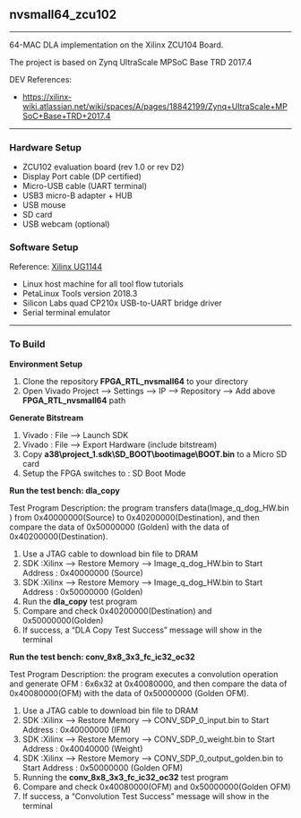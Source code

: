 ## nvsmall64_zcu102 
----------

64-MAC DLA implementation on the Xilinx ZCU104 Board. 

The project is based on Zynq UltraScale MPSoC Base TRD 2017.4

DEV References: 

+ https://xilinx-wiki.atlassian.net/wiki/spaces/A/pages/18842199/Zynq+UltraScale+MPSoC+Base+TRD+2017.4

---------------------

### Hardware Setup

- ZCU102 evaluation board (rev 1.0 or rev D2)
- Display Port cable (DP certified) 
- Micro-USB cable (UART terminal)
- USB3 micro-B adapter + HUB
- USB mouse
- SD card
- USB webcam (optional)

### Software Setup

Reference: [Xilinx UG1144](https://www.xilinx.com/support/documentation/sw_manuals/xilinx2018_3/ug1144-petalinux-tools-reference-guide.pdf)

- Linux host machine for all tool flow tutorials
- PetaLinux Tools version 2018.3
- Silicon Labs quad CP210x USB-to-UART bridge driver
- Serial terminal emulator

------------------

### To Build

**Environment Setup**

1. Clone the repository **FPGA_RTL_nvsmall64** to your directory
1. Open Vivado Project --> Settings --> IP --> Repository --> Add above **FPGA_RTL_nvsmall64** path

**Generate Bitstream**

1. Vivado : File --> Launch SDK
1. Vivado : File --> Export Hardware (include bitstream)
1. Copy **a38\project_1.sdk\SD_BOOT\bootimage\BOOT.bin** to a Micro SD card
1. Setup the FPGA switches to : SD Boot Mode


**Run the test bench: dla_copy** 

Test Program Description:  the program transfers data(Image_q_dog_HW.bin ) from 0x40000000(Source) to 0x40200000(Destination), and then compare the data of 0x50000000 (Golden) with the data of 0x40200000(Destination).

1. Use a JTAG cable to download bin file to DRAM 
1. SDK :Xilinx --> Restore Memory --> Image_q_dog_HW.bin to Start Address : 0x40000000 (Source)
1. SDK :Xilinx --> Restore Memory --> Image_q_dog_HW.bin to Start Address : 0x50000000 (Golden) 
1. Run the **dla_copy** test program
1. Compare and check 0x40200000(Destination) and 0x50000000(Golden)
1. If success, a “DLA Copy Test Success” message will show in the terminal 
  



**Run the test bench: conv_8x8_3x3_fc_ic32_oc32**

Test Program Description: the program executes a convolution operation and generate OFM : 6x6x32 at 0x40080000, and then compare the data of 0x40080000(OFM) with the data of 0x50000000 (Golden OFM).

1. Use a JTAG cable to download bin file to DRAM
1. SDK :Xilinx --> Restore Memory --> CONV_SDP_0_input.bin to Start Address : 0x40000000 (IFM)
1. SDK :Xilinx --> Restore Memory --> CONV_SDP_0_weight.bin to Start Address : 0x40040000 (Weight)
1. SDK :Xilinx --> Restore Memory --> CONV_SDP_0_output_golden.bin to Start Address : 0x50000000 (Golden OFM)
1. Running the **conv_8x8_3x3_fc_ic32_oc32** test program
1. Compare and check 0x40080000(OFM) and 0x50000000(Golden OFM)
1. If success, a “Convolution Test Success” message will show in the terminal




